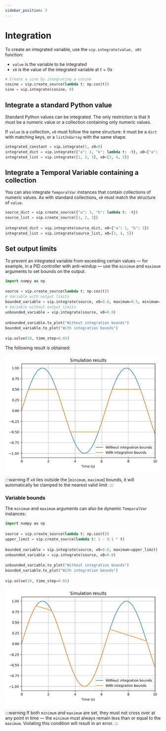 ```yaml
---
sidebar_position: 3
---
```


# Integration

To create an integrated variable, use the `vip.integrate(value, x0)` function:

- `value` is the variable to be integrated
- `x0` is the value of the integrated variable at $t=0 s$

```python
# Create a sine by integrating a cosine
cosine = vip.create_source(lambda t: np.cos(t))
sine = vip.integrate(cosine, 0)
```

## Integrate a standard Python value

Standard Python values can be integrated. The only restriction is that it must be a numeric value or a collection containing only numeric values.

If `value` is a collection, `x0` must follow the same structure: it must be a `dict` with matching keys, or a `list`/`ndarray` with the same shape.

```python
integrated_constant = vip.integrate(5, x0=0)
integrated_dict = vip.integrate({"a": 3, "b": lambda t: -t}, x0={"a": 1, "b": 3})
integrated_list = vip.integrate([1, 2, 3], x0=[3, 4, 5])
```

## Integrate a Temporal Variable containing a collection

You can also integrate `TemporalVar` instances that contain collections of numeric values. As with standard collections, `x0` must match the structure of `value`.

```python
source_dict = vip.create_source({"a": 3, "b": lambda t: -t})
source_list = vip.create_source([1, 2, 3])

integrated_dict = vip.integrate(source_dict, x0={"a": 1, "b": 3})
integrated_list = vip.integrate(source_list, x0=[3, 4, 5])
```

## Set output limits

To prevent an integrated variable from exceeding certain values — for example, in a PID controller with anti-windup — use the `minimum` and `maximum` arguments to set bounds on the output.

```python
import numpy as np

source = vip.create_source(lambda t: np.cos(t))
# Variable with output limits
bounded_variable = vip.integrate(source, x0=0.0, maximum=0.5, minimum=-0.5)
# Variable without output limits
unbounded_variable = vip.integrate(source, x0=0.0)

unbounded_variable.to_plot("Without integration bounds")
bounded_variable.to_plot("With integration bounds")

vip.solve(10, time_step=0.01)
```

The following result is obtained:

![Integration bounds](../images/integration_bounds.png)

:::warning
If `x0` lies outside the [`minimum`, `maximum`] bounds, it will automatically be clamped to the nearest valid limit.
:::

### Variable bounds

The `minimum` and `maximum` arguments can also be dynamic `TemporalVar` instances:

```python
import numpy as np

source = vip.create_source(lambda t: np.cos(t))
upper_limit = vip.create_source(lambda t: 1 - 0.1 * t)

bounded_variable = vip.integrate(source, x0=0.0, maximum=upper_limit)
unbounded_variable = vip.integrate(source, x0=0.0)

unbounded_variable.to_plot("Without integration bounds")
bounded_variable.to_plot("With integration bounds")

vip.solve(10, time_step=0.01)
```

![Integration with variable upper bound](../images/integration_variable_bounds.png)

:::warning
If both `minimum` and `maximum` are set, they must not cross over at any point in time — the `minimum` must always remain less than or equal to the `maximum`. Violating this condition will result in an error.
:::